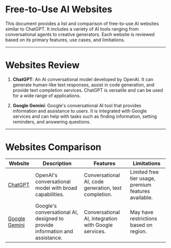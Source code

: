 # Free-to-Use AI Websites

This document provides a list and comparison of free-to-use AI websites similar to ChatGPT. It includes a variety of AI tools ranging from conversational agents to creative generators. Each website is reviewed based on its primary features, use cases, and limitations.

---

# Websites Review

1. **ChatGPT**: An AI conversational model developed by OpenAI. It can generate human-like text responses, assist in code generation, and provide text completion services. ChatGPT is versatile and can be used for a wide range of applications.

2. **Google Gemini**: Google's conversational AI tool that provides information and assistance to users. It is integrated with Google services and can help with tasks such as finding information, setting reminders, and answering questions.

---

# Websites Comparison

| Website                                     | Description                                                                 | Features                                             | Limitations                                          |
| ------------------------------------------- | --------------------------------------------------------------------------- | ---------------------------------------------------- | ---------------------------------------------------- |
| [ChatGPT](https://chatgpt.com/)             | OpenAI's conversational model with broad capabilities.                      | Conversational AI, code generation, text completion. | Limited free tier usage, premium features available. |
| [Google Gemini](https://gemini.google.com/) | Google's conversational AI, designed to provide information and assistance. | Conversational AI, integration with Google services. | May have restrictions based on region.               |
